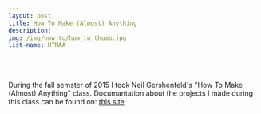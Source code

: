 ```yaml
---
layout: post
title: How To Make (Almost) Anything
description: 
img: /img/how_to/how_to_thumb.jpg
list-name: HTMAA
---
```


<div class="img_row">
	<a href="{{ site.baseurl }}/img/how_to/how_to_thumb.jpg"><img class="col one" src="{{ site.baseurl }}/img/how_to/how_to_thumb.jpg" alt=""></a>
	<a href="{{ site.baseurl }}/img/how_to/open.jpg"><img class="col one" src="{{ site.baseurl }}/img/how_to/open.jpg" alt=""></a>
	<a href="{{ site.baseurl }}/img/how_to/open2.jpg"><img class="col one" src="{{ site.baseurl }}/img/how_to/open2.jpg" alt=""></a>
</div> 

<br/>
During the fall semster of 2015 I took Neil Gershenfeld's "How To Make (Almost) Anything" class.
Documantation about the projects I made during this class can be found on:
<a href="http://fab.cba.mit.edu/classes/863.15/section.CBA/people/Rubinovitz/">this site</a>